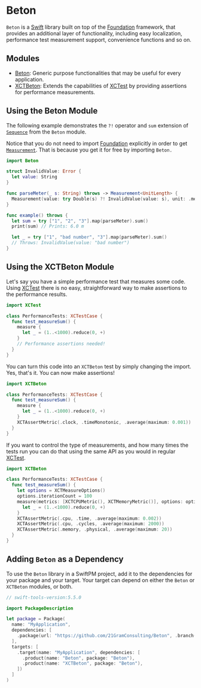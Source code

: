 # Beton

`Beton` is a [Swift](http://docs.swift.org) library built on top of
the [Foundation](https://developer.apple.com/documentation/foundation) framework, that provides an additional layer of
functionality, including easy localization, performance test measurement support, convenience functions and so on.

## Modules

- [Beton](#using-the-beton-module): Generic purpose functionalities that may be useful for every application.
- [XCTBeton](#using-the-xctbeton-module): Extends the capabilities of [XCTest](https://developer.apple.com/documentation/xctest) by
providing assertions for performance measurements.

## Using the Beton Module

The following example demonstrates the ``?!`` operator and ``sum`` extension
of [`Sequence`](https://developer.apple.com/documentation/swift/sequence) from the `Beton` module.

Notice that you do not need to import [Foundation](https://developer.apple.com/documentation/foundation) explicitly in
order to get [`Measurement`](https://developer.apple.com/documentation/foundation/measurement). That is because you get
it for free by importing `Beton.`

```swift
import Beton

struct InvalidValue: Error {
  let value: String
}

func parseMeter(_ s: String) throws -> Measurement<UnitLength> {
  Measurement(value: try Double(s) ?! InvalidValue(value: s), unit: .meters)
}

func example() throws {
  let sum = try ["1", "2", "3"].map(parseMeter).sum()
  print(sum) // Prints: 6.0 m

  let _ = try ["1", "bad number", "3"].map(parseMeter).sum()
  // Throws: InvalidValue(value: "bad number")
}
```

## Using the XCTBeton Module

Let's say you have a simple performance test that measures some code.
Using [XCTest](https://developer.apple.com/documentation/xctest/xctestcase/3194265-measure) there is no easy,
straightforward way to make assertions to the performance results.

```swift
import XCTest

class PerformanceTests: XCTestCase {
  func test_measureSum() {
    measure {
      let _ = (1..<1000).reduce(0, +)
    }
    // Performance assertions needed!
  }
}
```

You can turn this code into an `XCTBeton` test by simply changing the import. Yes, that's it. You can now make
assertions!

```swift
import XCTBeton

class PerformanceTests: XCTestCase {
  func test_measureSum() {
    measure {
      let _ = (1..<1000).reduce(0, +)
    }
    XCTAssertMetric(.clock, .timeMonotonic, .average(maximum: 0.001))
  }
}
```

If you want to control the type of measurements, and how many times the tests run you can do that using the same API as
you would in regular [XCTest](https://developer.apple.com/documentation/xctest/xctestcase/3194265-measure).

```swift
import XCTBeton

class PerformanceTests: XCTestCase {
  func test_measureSum() {
    let options = XCTMeasureOptions()
    options.iterationCount = 100
    measure(metrics: [XCTCPUMetric(), XCTMemoryMetric()], options: options) {
      let _ = (1..<1000).reduce(0, +)
    }
    XCTAssertMetric(.cpu, .time, .average(maximum: 0.002))
    XCTAssertMetric(.cpu, .cycles, .average(maximum: 2000))
    XCTAssertMetric(.memory, .physical, .average(maximum: 20))
  }
}
```

## Adding `Beton` as a Dependency

To use the `Beton` library in a SwiftPM project, add it to the dependencies for your package and your target. Your
target can depend on either the `Beton` or `XCTBeton` modules, or both.

```swift
// swift-tools-version:5.5.0

import PackageDescription

let package = Package(
  name: "MyApplication",
  dependencies: [
    .package(url: "https://github.com/21GramConsulting/Beton", .branch("develop")),
  ],
  targets: [
    .target(name: "MyApplication", dependencies: [
      .product(name: "Beton", package: "Beton"),
      .product(name: "XCTBeton", package: "Beton"),
    ])
  ]
)
```
